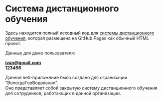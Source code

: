 ﻿# Система дистанционного обучения

Здесь находится полный исходный код для [системы дистанционного обучения](https://makspunch.github.io/gorvodokanal_curs/), которая размещена на GitHub Pages как обычный HTML проект.  

Данные для демо пользователя:

**ivan@gmail.com**  
**123456** 

Данное веб-приложение было создано для огранизации "ВологдаГорВодоканал".  
Оно представляет собой закрытую систему дистанционного обучения для сотрудников, работающих в данной организации.
